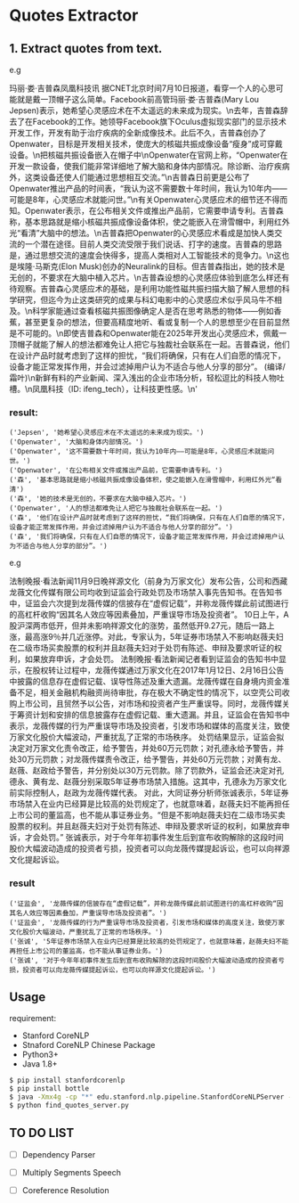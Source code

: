 # Quotes Extractor

## 1. Extract quotes from text.

e.g

玛丽·娄·吉普森凤凰科技讯 据CNET北京时间7月10日报道，看穿一个人的心思可能就是戴一顶帽子这么简单。Facebook前高管玛丽·娄·吉普森(Mary Lou Jepsen)表示，她希望心灵感应术在不太遥远的未来成为现实。\n去年，吉普森辞去了在Facebook的工作。她领导Facebook旗下Oculus虚拟现实部门的显示技术开发工作，开发有助于治疗疾病的全新成像技术。此后不久，吉普森创办了Openwater，目标是开发相关技术，使庞大的核磁共振成像设备“瘦身”成可穿戴设备。\n把核磁共振设备嵌入在帽子中\nOpenwater在官网上称，“Openwater在开发一款设备，使我们能非常详细地了解大脑和身体内部情况。除诊断、治疗疾病外，这类设备还使人们能通过思想相互交流。”\n吉普森日前更是公布了Openwater推出产品的时间表，“我认为这不需要数十年时间，我认为10年内——可能是8年，心灵感应术就能问世。”\n有关Openwater心灵感应术的细节还不得而知。Openwater表示，在公布相关文件或推出产品前，它需要申请专利。吉普森称，基本思路就是缩小核磁共振成像设备体积，使之能嵌入在滑雪帽中，利用红外光“看清”大脑中的想法。\n吉普森把Openwater的心灵感应术看成是加快人类交流的一个潜在途径。目前人类交流受限于我们说话、打字的速度。吉普森的思路是，通过思想交流的速度会快得多，提高人类相对人工智能技术的竞争力。\n这也是埃隆·马斯克(Elon Musk)创办的Neuralink的目标。但吉普森指出，她的技术是无创的，不要求在大脑中植入芯片。\n吉普森设想的心灵感应体验到底怎么样还有待观察。吉普森心灵感应术的基础，是利用功能性磁共振扫描大脑了解人思想的科学研究，但迄今为止这类研究的成果与科幻电影中的心灵感应术似乎风马牛不相及。\n科学家能通过查看核磁共振图像确定人是否在思考熟悉的物体——例如香蕉，甚至更复杂的想法，但要高精度地听、看或复制一个人的思想至少在目前显然是不可能的。\n即使吉普森和Openwater能在2025年开发出心灵感应术，佩戴一顶帽子就能了解人的想法都难免让人把它与独裁社会联系在一起。吉普森说，他们在设计产品时就考虑到了这样的担忧，“我们将确保，只有在人们自愿的情况下，设备才能正常发挥作用，并会过滤掉用户认为不适合与他人分享的部分”。 (编译/霜叶)\n新鲜有料的产业新闻、深入浅出的企业市场分析，轻松逗比的科技人物吐槽。\n凤凰科技（ID: ifeng_tech），让科技更性感。\n'

### result:

```
('Jepsen', '她希望心灵感应术在不太遥远的未来成为现实。')
('Openwater', '大脑和身体内部情况。')
('Openwater', '这不需要数十年时间，我认为10年内——可能是8年，心灵感应术就能问世。')
('Openwater', '在公布相关文件或推出产品前，它需要申请专利。')
('森', '基本思路就是缩小核磁共振成像设备体积，使之能嵌入在滑雪帽中，利用红外光“看清')
('森', '她的技术是无创的，不要求在大脑中植入芯片。')
('Openwater', '人的想法都难免让人把它与独裁社会联系在一起。')
('森', '他们在设计产品时就考虑到了这样的担忧，“我们将确保，只有在人们自愿的情况下，设备才能正常发挥作用，并会过滤掉用户认为不适合与他人分享的部分”。')
('森', '我们将确保，只有在人们自愿的情况下，设备才能正常发挥作用，并会过滤掉用户认为不适合与他人分享的部分”。')
```

e.g

法制晚报·看法新闻11月9日晚祥源文化（前身为万家文化）发布公告，公司和西藏龙薇文化传媒有限公司均收到证监会行政处罚及市场禁入事先告知书。在告知书中，证监会六次提到龙薇传媒的信披存在“虚假记载”，并称龙薇传媒此前试图进行的高杠杆收购“因其名人效应等因素叠加，严重误导市场及投资者”。
10日上午，A股沪深两市低开，但并未影响祥源文化的涨势，虽然低开9.27元，随后一路上涨，最高涨9％并几近涨停。对此，专家认为，5年证券市场禁入不影响赵薇夫妇在二级市场买卖股票的权利并且赵薇夫妇对于处罚有陈述、申辩及要求听证的权利，如果放弃申诉，才会处罚。
法制晚报·看法新闻记者看到证监会的告知书中显示，在股权转让过程中，龙薇传媒通过万家文化在2017年1月12日、2月16日公告中披露的信息存在虚假记载、误导性陈述及重大遗漏。龙薇传媒在自身境内资金准备不足，相关金融机构融资尚待审批，存在极大不确定性的情况下，以空壳公司收购上市公司，且贸然予以公告，对市场和投资者产生严重误导。同时，龙薇传媒关于筹资计划和安排的信息披露存在虚假记载、重大遗漏。并且，证监会在告知书中表示，龙薇传媒的行为严重误导市场及投资者，引发市场和媒体的高度关注，致使万家文化股价大幅波动，严重扰乱了正常的市场秩序。
处罚结果显示，证监会拟决定对万家文化责令改正，给予警告，并处60万元罚款；对孔德永给予警告，并处30万元罚款；对龙薇传媒责令改正，给予警告，并处60万元罚款；对黄有龙、赵薇、赵政给予警告，并分别处以30万元罚款。除了罚款外，证监会还决定对孔德永、黄有龙、赵薇分别采取5年证券市场禁入措施。这其中，孔德永为万家文化前实际控制人，赵政为龙薇传媒代表。
对此，大同证券分析师张诚表示，5年证券市场禁入在业内已经算是比较高的处罚规定了，也就意味着，赵薇夫妇不能再担任上市公司的董监高，也不能从事证券业务。“但是不影响赵薇夫妇在二级市场买卖股票的权利。并且赵薇夫妇对于处罚有陈述、申辩及要求听证的权利，如果放弃申诉，才会处罚。”
张诚表示，对于今年年初事件发生后到宣布收购解除的这段时间股价大幅波动造成的投资者亏损，投资者可以向龙薇传媒提起诉讼，也可以向祥源文化提起诉讼。

### result
```
('证监会', '龙薇传媒的信披存在“虚假记载”，并称龙薇传媒此前试图进行的高杠杆收购“因其名人效应等因素叠加，严重误导市场及投资者”。')
('证监会', '龙薇传媒的行为严重误导市场及投资者，引发市场和媒体的高度关注，致使万家文化股价大幅波动，严重扰乱了正常的市场秩序。')
('张诚', '5年证券市场禁入在业内已经算是比较高的处罚规定了，也就意味着，赵薇夫妇不能再担任上市公司的董监高，也不能从事证券业务。')
('张诚', '对于今年年初事件发生后到宣布收购解除的这段时间股价大幅波动造成的投资者亏损，投资者可以向龙薇传媒提起诉讼，也可以向祥源文化提起诉讼。')
```


## Usage

requirement:

+ Stanford CoreNLP
+ Stnaford CoreNLP Chinese Package
+ Python3+
+ Java 1.8+


```bash
$ pip install stanfordcorenlp
$ pip install bottle
$ java -Xmx4g -cp "*" edu.stanford.nlp.pipeline.StanfordCoreNLPServer -serverProperties StanfordCoreNLP-chinese.properties -port 9000 -timeout 15000
$ python find_quotes_server.py
```


## TO DO LIST

+ [ ] Dependency Parser
+ [ ] Multiply Segments Speech
+ [ ] Coreference Resolution



